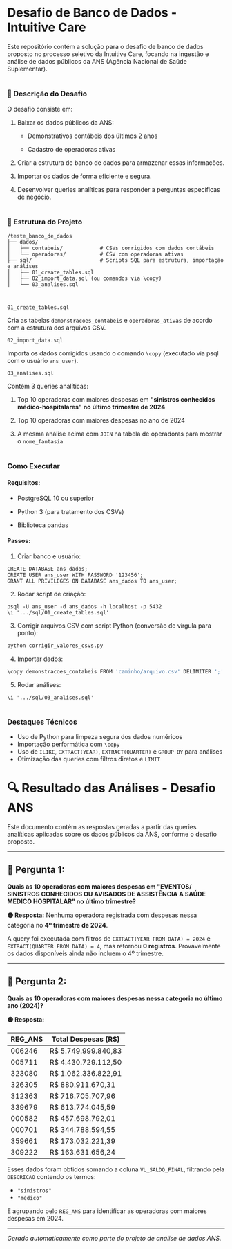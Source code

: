 # Desafio de Banco de Dados - Intuitive Care

Este repositório contém a solução para o desafio de banco de dados proposto no processo seletivo da Intuitive Care, focando na ingestão e análise de dados públicos da ANS (Agência Nacional de Saúde Suplementar).

#

### 📄 Descrição do Desafio

O desafio consiste em:

1. Baixar os dados públicos da ANS:

    - Demonstrativos contábeis dos últimos 2 anos

    - Cadastro de operadoras ativas

2. Criar a estrutura de banco de dados para armazenar essas informações.

3. Importar os dados de forma eficiente e segura.

4. Desenvolver queries analíticas para responder a perguntas específicas de negócio.

#

### 📁 Estrutura do Projeto
```
/teste_banco_de_dados
├── dados/
│   ├── contabeis/            # CSVs corrigidos com dados contábeis
│   └── operadoras/           # CSV com operadoras ativas
├── sql/                      # Scripts SQL para estrutura, importação e análises
│   ├── 01_create_tables.sql
│   ├── 02_import_data.sql (ou comandos via \copy)
│   └── 03_analises.sql
```

#

`01_create_tables.sql`

Cria as tabelas `demonstracoes_contabeis` e `operadoras_ativas` de acordo com a estrutura dos arquivos CSV.

`02_import_data.sql`

Importa os dados corrigidos usando o comando `\copy` (executado via psql com o usuário `ans_user`).

`03_analises.sql`

Contém 3 queries analíticas:

1. Top 10 operadoras com maiores despesas em **"sinistros conhecidos médico-hospitalares" no último trimestre de 2024**

2. Top 10 operadoras com maiores despesas no ano de 2024

3. A mesma análise acima com `JOIN` na tabela de operadoras para mostrar o `nome_fantasia`

#

### Como Executar

#### Requisitos:

- PostgreSQL 10 ou superior

- Python 3 (para tratamento dos CSVs)

- Biblioteca pandas

#### Passos:

1. Criar banco e usuário:
```
CREATE DATABASE ans_dados;
CREATE USER ans_user WITH PASSWORD '123456';
GRANT ALL PRIVILEGES ON DATABASE ans_dados TO ans_user;
```

2. Rodar script de criação:
```
psql -U ans_user -d ans_dados -h localhost -p 5432
\i '.../sql/01_create_tables.sql'
```
3. Corrigir arquivos CSV com script Python (conversão de vírgula para ponto):
```bash
python corrigir_valores_csvs.py
```

4. Importar dados:
```bash
\copy demonstracoes_contabeis FROM 'caminho/arquivo.csv' DELIMITER ';' CSV HEADER ENCODING 'UTF8';
```

5. Rodar análises:
```
\i '.../sql/03_analises.sql'
```

#

### Destaques Técnicos

- Uso de Python para limpeza segura dos dados numéricos
- Importação performática com `\copy`
- Uso de `ILIKE`, `EXTRACT(YEAR)`, `EXTRACT(QUARTER)` e `GROUP BY` para análises
- Otimização das queries com filtros diretos e `LIMIT`

#


# 🔍 Resultado das Análises - Desafio ANS

Este documento contém as respostas geradas a partir das queries analíticas aplicadas sobre os dados públicos da ANS, conforme o desafio proposto.

---

## 📌 Pergunta 1:
**Quais as 10 operadoras com maiores despesas em "EVENTOS/ SINISTROS CONHECIDOS OU AVISADOS DE ASSISTÊNCIA A SAÚDE MEDICO HOSPITALAR" no último trimestre?**

**🟡 Resposta:** Nenhuma operadora registrada com despesas nessa categoria no **4º trimestre de 2024**.

A query foi executada com filtros de `EXTRACT(YEAR FROM DATA) = 2024` e `EXTRACT(QUARTER FROM DATA) = 4`, mas retornou **0 registros**. Provavelmente os dados disponíveis ainda não incluem o 4º trimestre.

---

## 📌 Pergunta 2:
**Quais as 10 operadoras com maiores despesas nessa categoria no último ano (2024)?**

**🟢 Resposta:**

| REG_ANS | Total Despesas (R$)       |
|---------|---------------------------|
| 006246  | R$ 5.749.999.840,83       |
| 005711  | R$ 4.430.729.112,50       |
| 323080  | R$ 1.062.336.822,91       |
| 326305  | R$   880.911.670,31       |
| 312363  | R$   716.705.707,96       |
| 339679  | R$   613.774.045,59       |
| 000582  | R$   457.698.792,01       |
| 000701  | R$   344.788.594,55       |
| 359661  | R$   173.032.221,39       |
| 309222  | R$   163.631.656,24       |

Esses dados foram obtidos somando a coluna `VL_SALDO_FINAL`, filtrando pela `DESCRICAO` contendo os termos:
- `"sinistros"`
- `"médico"`

E agrupando pelo `REG_ANS` para identificar as operadoras com maiores despesas em 2024.

---

_Gerado automaticamente como parte do projeto de análise de dados ANS._
